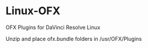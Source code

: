 # Linux-OFX
OFX Plugins for DaVinci Resolve Linux

Unzip and place ofx.bundle folders in /usr/OFX/Plugins
